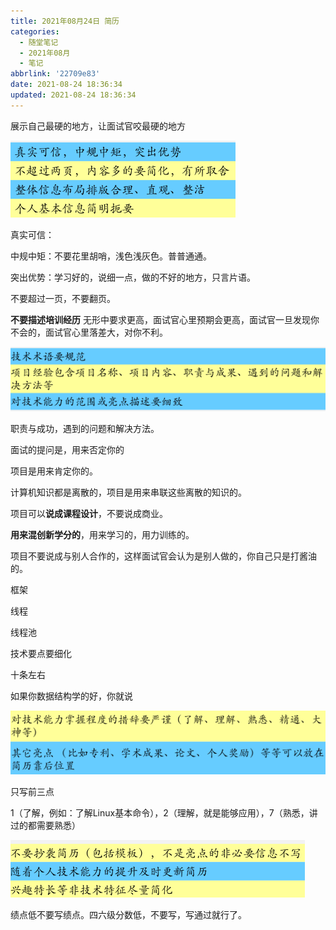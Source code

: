 ```yaml
---
title: 2021年08月24日 简历
categories:
  - 随堂笔记
  - 2021年08月
  - 笔记
abbrlink: '22709e83'
date: 2021-08-24 18:36:34
updated: 2021-08-24 18:36:34
---
```

展示自己最硬的地方，让面试官咬最硬的地方

![image-20210824184023775](https://raw.githubusercontent.com/lanlan2017/images/master/Blog/Sum/20210824184023.png)

真实可信：

中规中矩：不要花里胡哨，浅色浅灰色。普普通通。

突出优势：学习好的，说细一点，做的不好的地方，只言片语。

不要超过一页，不要翻页。

**不要描述培训经历**
无形中要求更高，面试官心里预期会更高，面试官一旦发现你不会的，面试官心里落差大，对你不利。

![image-20210824185140040](https://raw.githubusercontent.com/lanlan2017/images/master/Blog/Sum/20210824185140.png)

职责与成功，遇到的问题和解决方法。



面试的提问是，用来否定你的

项目是用来肯定你的。

计算机知识都是离散的，项目是用来串联这些离散的知识的。

项目可以**说成课程设计**，不要说成商业。

**用来混创新学分的**，用来学习的，用力训练的。

项目不要说成与别人合作的，这样面试官会认为是别人做的，你自己只是打酱油的。





框架

线程

线程池

技术要点要细化

十条左右

如果你数据结构学的好，你就说

![image-20210824191357036](https://raw.githubusercontent.com/lanlan2017/images/master/Blog/Sum/20210824191357.png)

只写前三点

1（了解，例如：了解Linux基本命令），2（理解，就是能够应用），7（熟悉，讲过的都需要熟悉）

![image-20210824191859689](https://raw.githubusercontent.com/lanlan2017/images/master/Blog/Sum/20210824191859.png)

绩点低不要写绩点。四六级分数低，不要写，写通过就行了。


